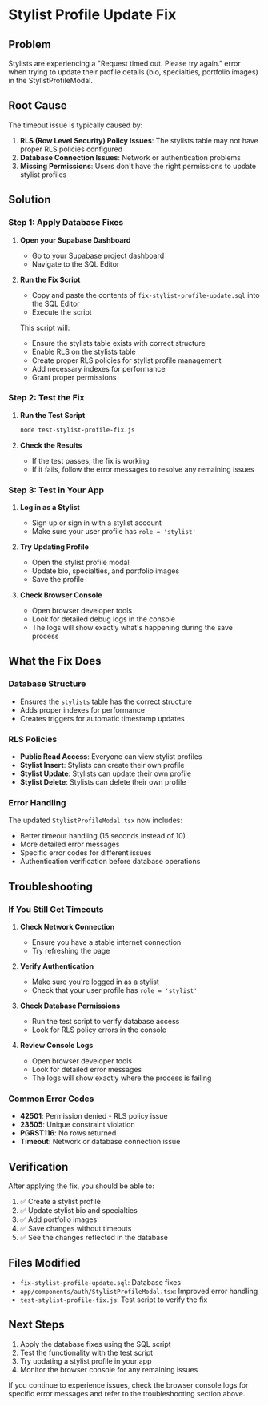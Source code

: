 # Stylist Profile Update Fix

## Problem
Stylists are experiencing a "Request timed out. Please try again." error when trying to update their profile details (bio, specialties, portfolio images) in the StylistProfileModal.

## Root Cause
The timeout issue is typically caused by:
1. **RLS (Row Level Security) Policy Issues**: The stylists table may not have proper RLS policies configured
2. **Database Connection Issues**: Network or authentication problems
3. **Missing Permissions**: Users don't have the right permissions to update stylist profiles

## Solution

### Step 1: Apply Database Fixes

1. **Open your Supabase Dashboard**
   - Go to your Supabase project dashboard
   - Navigate to the SQL Editor

2. **Run the Fix Script**
   - Copy and paste the contents of `fix-stylist-profile-update.sql` into the SQL Editor
   - Execute the script

   This script will:
   - Ensure the stylists table exists with correct structure
   - Enable RLS on the stylists table
   - Create proper RLS policies for stylist profile management
   - Add necessary indexes for performance
   - Grant proper permissions

### Step 2: Test the Fix

1. **Run the Test Script**
   ```bash
   node test-stylist-profile-fix.js
   ```

2. **Check the Results**
   - If the test passes, the fix is working
   - If it fails, follow the error messages to resolve any remaining issues

### Step 3: Test in Your App

1. **Log in as a Stylist**
   - Sign up or sign in with a stylist account
   - Make sure your user profile has `role = 'stylist'`

2. **Try Updating Profile**
   - Open the stylist profile modal
   - Update bio, specialties, and portfolio images
   - Save the profile

3. **Check Browser Console**
   - Open browser developer tools
   - Look for detailed debug logs in the console
   - The logs will show exactly what's happening during the save process

## What the Fix Does

### Database Structure
- Ensures the `stylists` table has the correct structure
- Adds proper indexes for performance
- Creates triggers for automatic timestamp updates

### RLS Policies
- **Public Read Access**: Everyone can view stylist profiles
- **Stylist Insert**: Stylists can create their own profile
- **Stylist Update**: Stylists can update their own profile
- **Stylist Delete**: Stylists can delete their own profile

### Error Handling
The updated `StylistProfileModal.tsx` now includes:
- Better timeout handling (15 seconds instead of 10)
- More detailed error messages
- Specific error codes for different issues
- Authentication verification before database operations

## Troubleshooting

### If You Still Get Timeouts

1. **Check Network Connection**
   - Ensure you have a stable internet connection
   - Try refreshing the page

2. **Verify Authentication**
   - Make sure you're logged in as a stylist
   - Check that your user profile has `role = 'stylist'`

3. **Check Database Permissions**
   - Run the test script to verify database access
   - Look for RLS policy errors in the console

4. **Review Console Logs**
   - Open browser developer tools
   - Look for detailed error messages
   - The logs will show exactly where the process is failing

### Common Error Codes

- **42501**: Permission denied - RLS policy issue
- **23505**: Unique constraint violation
- **PGRST116**: No rows returned
- **Timeout**: Network or database connection issue

## Verification

After applying the fix, you should be able to:

1. ✅ Create a stylist profile
2. ✅ Update stylist bio and specialties
3. ✅ Add portfolio images
4. ✅ Save changes without timeouts
5. ✅ See the changes reflected in the database

## Files Modified

- `fix-stylist-profile-update.sql`: Database fixes
- `app/components/auth/StylistProfileModal.tsx`: Improved error handling
- `test-stylist-profile-fix.js`: Test script to verify the fix

## Next Steps

1. Apply the database fixes using the SQL script
2. Test the functionality with the test script
3. Try updating a stylist profile in your app
4. Monitor the browser console for any remaining issues

If you continue to experience issues, check the browser console logs for specific error messages and refer to the troubleshooting section above. 